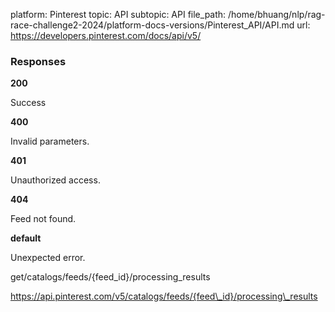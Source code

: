 platform: Pinterest
topic: API
subtopic: API
file_path: /home/bhuang/nlp/rag-race-challenge2-2024/platform-docs-versions/Pinterest_API/API.md
url: https://developers.pinterest.com/docs/api/v5/

### Responses

**200**

Success

**400**

Invalid parameters.

**401**

Unauthorized access.

**404**

Feed not found.

**default**

Unexpected error.

get/catalogs/feeds/{feed\_id}/processing\_results

https://api.pinterest.com/v5/catalogs/feeds/{feed\_id}/processing\_results